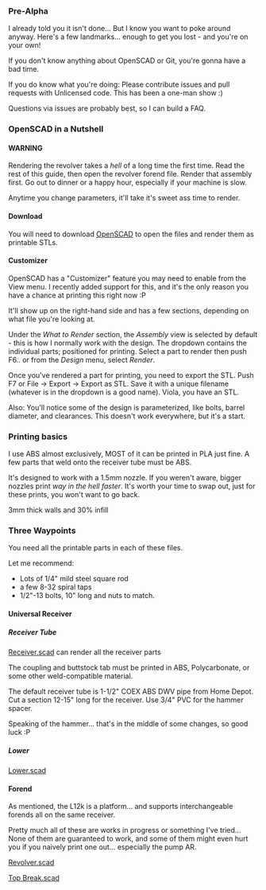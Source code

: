 ### Pre-Alpha
I already told you it isn't done... But I know you want to poke around anyway.
Here's a few landmarks... enough to get you lost - and you're on your own!

If you don't know anything about OpenSCAD or Git, you're gonna have a bad time.

If you do know what you're doing:
Please contribute issues and pull requests with Unlicensed code.
This has been a one-man show :)

Questions via issues are probably best, so I can build a FAQ.

### OpenSCAD in a Nutshell

#### WARNING
Rendering the revolver takes a *hell* of a long time the first time. Read the rest of this guide, then open the revolver forend file. Render that assembly first. Go out to dinner or a happy hour, especially if your machine is slow.

Anytime you change parameters, it'll take it's sweet ass time to render.

#### Download

You will need to download [OpenSCAD](http://www.openscad.org) to open the files and render them as printable STLs.


#### Customizer
OpenSCAD has a "Customizer" feature you may need to enable from the View menu. I recently added support for this, and it's the only reason you have a chance at printing this right now :P

It'll show up on the right-hand side and has a few sections, depending on what file you're looking at.

Under the *What to Render* section, the *Assembly* view is selected by default - this is how I normally work with the design. The dropdown contains the individual parts; positioned for printing. Select a part to render then push F6.. or from the *Design* menu, select *Render*.

Once you've rendered a part for printing, you need to export the STL. Push F7 or File -> Export -> Export as STL. Save it with a unique filename (whatever is in the dropdown is a good name). Viola, you have an STL.

Also: 
You'll notice some of the design is parameterized, like bolts, barrel diameter, and clearances. This doesn't work everywhere, but it's a start.


### Printing basics
I use ABS almost exclusively, MOST of it can be printed in PLA just fine. A few parts that weld onto the receiver tube must be ABS.

It's designed to work with a 1.5mm nozzle. If you weren't aware, bigger nozzles print *way in the hell faster*. It's worth your time to swap out, just for these prints, you won't want to go back.

3mm thick walls and 30% infill

### Three Waypoints

You need all the printable parts in each of these files.

Let me recommend:
* Lots of 1/4" mild steel square rod
* a few 8-32 spiral taps
* 1/2"-13 bolts, 10" long and nuts to match.

#### Universal Receiver

##### Receiver Tube
[Receiver.scad](../Receiver/Receiver.scad) can render all the receiver parts

The coupling and buttstock tab must be printed in ABS, Polycarbonate, or some
other weld-compatible material.

The default receiver tube is 1-1/2" COEX ABS DWV pipe from Home Depot.
Cut a section 12-15" long for the receiver. Use 3/4" PVC for the hammer spacer.

Speaking of the hammer... that's in the middle of some changes, so good luck :P

##### Lower
[Lower.scad](../Receiver/Lower/Lower.scad)

#### Forend
As mentioned, the L12k is a platform... and supports interchangeable forends all on the same receiver.

Pretty much all of these are works in progress or something I've tried... None of them are guaranteed to work, and some of them might even hurt you if you naively print one out... especially the pump AR.

[Revolver.scad](../Receiver/Forend/Revolver.scad)

[Top Break.scad](../Receiver/Forend/Top%20Break.scad)

